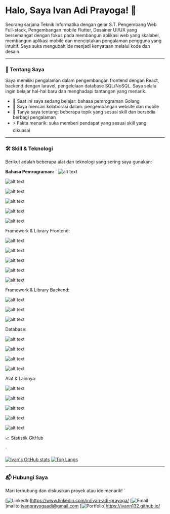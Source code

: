 # Halo, Saya Ivan Adi Prayoga! 👋

Seorang sarjana Teknik Informatika dengan gelar S.T. Pengembang Web Full-stack, Pengembangan mobile Flutter, Desainer UI/UX yang bersemangat dengan fokus pada membangun aplikasi web yang skalabel, membangun aplikasi mobile dan menciptakan pengalaman pengguna yang intuitif. Saya suka mengubah ide menjadi kenyataan melalui kode dan desain.

---

### 🚀 Tentang Saya

Saya memiliki pengalaman dalam pengembangan frontend dengan React, backend dengan laravel, pengelolaan database SQL/NoSQL. Saya selalu ingin belajar hal-hal baru dan menghadapi tantangan yang menarik.

*   🌱 Saat ini saya sedang belajar: bahasa pemrograman Golang
*   👯 Saya mencari kolaborasi dalam: pengembangan website dan mobile
*   💬 Tanya saya tentang: beberapa topik yang sesuai skill dan bersedia berbagi pengalaman
*   ⚡ Fakta menarik: suka memberi pendapat yang sesuai skill yang dikuasai

---

### 🛠️ Skill & Teknologi

Berikut adalah beberapa alat dan teknologi yang sering saya gunakan:

**Bahasa Pemrograman:**
`
![alt text](https://img.shields.io/badge/Python-3670A0?style=for-the-badge&logo=python&logoColor=ffdd54)


![alt text](https://img.shields.io/badge/JavaScript-F7DF1E?style=for-the-badge&logo=javascript&logoColor=black)


![alt text](https://img.shields.io/badge/TypeScript-007ACC?style=for-the-badge&logo=typescript&logoColor=white)


![alt text](https://img.shields.io/badge/Go-00ADD8?style=for-the-badge&logo=go&logoColor=white)


![alt text](https://img.shields.io/badge/Java-007396?style=for-the-badge&logo=java&logoColor=white)


![alt text](https://img.shields.io/badge/PHP-777BB4?style=for-the-badge&logo=php&logoColor=white)


Framework & Library Frontend:

![alt text](https://img.shields.io/badge/React-20232A?style=for-the-badge&logo=react&logoColor=61DAFB)


![alt text](https://img.shields.io/badge/Next.js-000000?style=for-the-badge&logo=next.js&logoColor=white)


![alt text](https://img.shields.io/badge/Svelte-FF3E00?style=for-the-badge&logo=svelte&logoColor=white)


![alt text](https://img.shields.io/badge/Tailwind_CSS-38B2AC?style=for-the-badge&logo=tailwind-css&logoColor=white)


![alt text](https://img.shields.io/badge/Bootstrap-563D7C?style=for-the-badge&logo=bootstrap&logoColor=white)

Framework & Library Backend:

![alt text](https://img.shields.io/badge/Node.js-339933?style=for-the-badge&logo=node.js&logoColor=white)


![alt text](https://img.shields.io/badge/Express.js-000000?style=for-the-badge&logo=express&logoColor=white)


![alt text](https://img.shields.io/badge/Flask-000000?style=for-the-badge&logo=flask&logoColor=white)


Database:

![alt text](https://img.shields.io/badge/PostgreSQL-316192?style=for-the-badge&logo=postgresql&logoColor=white)


![alt text](https://img.shields.io/badge/MySQL-4479A1?style=for-the-badge&logo=mysql&logoColor=white)


![alt text](https://img.shields.io/badge/MongoDB-47A248?style=for-the-badge&logo=mongodb&logoColor=white)


![alt text](https://img.shields.io/badge/Firebase-FFCA28?style=for-the-badge&logo=firebase&logoColor=black)

Alat & Lainnya:

![alt text](https://img.shields.io/badge/Git-F05032?style=for-the-badge&logo=git&logoColor=white)


![alt text](https://img.shields.io/badge/Docker-2496ED?style=for-the-badge&logo=docker&logoColor=white)


![alt text](https://img.shields.io/badge/Google_Cloud-4285F4?style=for-the-badge&logo=google-cloud&logoColor=white)


![alt text](https://img.shields.io/badge/Jira-0052CC?style=for-the-badge&logo=jira&logoColor=white)


![alt text](https://img.shields.io/badge/VS_Code-007ACC?style=for-the-badge&logo=visual-studio-code&logoColor=white)

📈 Statistik GitHub

`

[![Ivan's GitHub stats](https://github-readme-stats.vercel.app/api?username=ivann132&show_icons=true&theme=radical)](https://github.com/ivann132/github-readme-stats)
[![Top Langs](https://github-readme-stats.vercel.app/api/top-langs/?username=ivann132&layout=compact&theme=radical)](https://github.com/ivann132/github-readme-stats)

---

### 📬 Hubungi Saya

Mari terhubung dan diskusikan proyek atau ide menarik!
`

[![LinkedIn](https://img.shields.io/badge/LinkedIn-0077B5?style=for-the-badge&logo=linkedin&logoColor=white)]https://www.linkedin.com/in/ivan-adi-prayoga/
[![Email](https://img.shields.io/badge/Email-D14836?style=for-the-badge&logo=gmail&logoColor=white)]mailto:ivanprayogaadi@gmail.com
[![Portfolio](https://img.shields.io/badge/Portfolio-100000?style=for-the-badge&logo=next.js&logoColor=white)]https://ivann132.github.io/